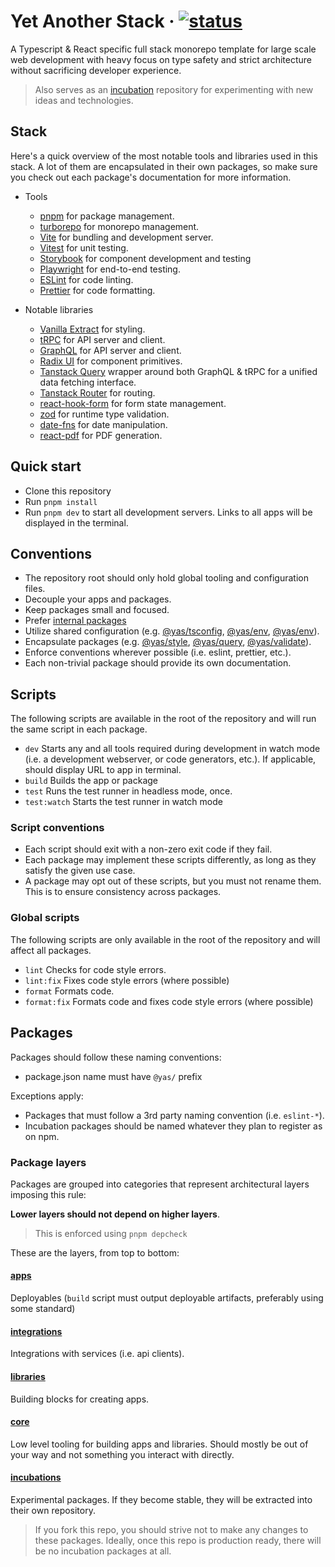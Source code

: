 # Yet Another Stack &middot; [![status](https://github.com/kasper573/yas/actions/workflows/build_test_release.yml/badge.svg)](https://github.com/kasper573/yas/actions)

A Typescript & React specific full stack monorepo template for large scale web development with heavy focus on type safety and strict architecture without sacrificing developer experience.

> Also serves as an [incubation](#incubations) repository for experimenting with new ideas and technologies.

## Stack

Here's a quick overview of the most notable tools and libraries used in this stack. A lot of them are encapsulated in their own packages, so make sure you check out each package's documentation for more information.

- Tools

  - [pnpm](https://pnpm.io/) for package management.
  - [turborepo](https://turbo.build/repo) for monorepo management.
  - [Vite](https://vitejs.dev/) for bundling and development server.
  - [Vitest](https://vitest.dev/) for unit testing.
  - [Storybook](https://storybook.js.org/) for component development and testing
  - [Playwright](https://playwright.dev/) for end-to-end testing.
  - [ESLint](https://eslint.org/) for code linting.
  - [Prettier](https://prettier.io/) for code formatting.

- Notable libraries

  - [Vanilla Extract](https://vanilla-extract.style/) for styling.
  - [tRPC](https://trpc.io/) for API server and client.
  - [GraphQL](https://graphql.org/) for API server and client.
  - [Radix UI](https://www.radix-ui.com/) for component primitives.
  - [Tanstack Query](https://tanstack.com/query) wrapper around both GraphQL & tRPC for a unified data fetching interface.
  - [Tanstack Router](https://tanstack.com/router) for routing.
  - [react-hook-form](https://react-hook-form.com/) for form state management.
  - [zod](https://github.com/colinhacks/zod) for runtime type validation.
  - [date-fns](https://date-fns.org/) for date manipulation.
  - [react-pdf](https://react-pdf.org/) for PDF generation.

## Quick start

- Clone this repository
- Run `pnpm install`
- Run `pnpm dev` to start all development servers. Links to all apps will be displayed in the terminal.

## Conventions

- The repository root should only hold global tooling and configuration files.
- Decouple your apps and packages.
- Keep packages small and focused.
- Prefer [internal packages](https://turbo.build/repo/docs/handbook/sharing-code/internal-packages)
- Utilize shared configuration (e.g. [@yas/tsconfig](core/tsconfig), [@yas/env](core/env), [@yas/env](core/test)).
- Encapsulate packages (e.g. [@yas/style](libraries/style), [@yas/query](libraries/query), [@yas/validate](libraries/validate)).
- Enforce conventions wherever possible (i.e. eslint, prettier, etc.).
- Each non-trivial package should provide its own documentation.

## Scripts

The following scripts are available in the root of the repository and will run the same script in each package.

- `dev` Starts any and all tools required during development in watch mode (i.e. a development webserver, or code generators, etc.). If applicable, should display URL to app in terminal.
- `build` Builds the app or package
- `test` Runs the test runner in headless mode, once.
- `test:watch` Starts the test runner in watch mode

### Script conventions

- Each script should exit with a non-zero exit code if they fail.
- Each package may implement these scripts differently, as long as they satisfy the given use case.
- A package may opt out of these scripts, but you must not rename them. This is to ensure consistency across packages.

### Global scripts

The following scripts are only available in the root of the repository and will affect all packages.

- `lint` Checks for code style errors.
- `lint:fix` Fixes code style errors (where possible)
- `format` Formats code.
- `format:fix` Formats code and fixes code style errors (where possible)

## Packages

Packages should follow these naming conventions:

- package.json name must have `@yas/` prefix

Exceptions apply:

- Packages that must follow a 3rd party naming convention (i.e. `eslint-*`).
- Incubation packages should be named whatever they plan to register as on npm.

### Package layers

Packages are grouped into categories that represent architectural layers imposing this rule:

**Lower layers should not depend on higher layers**.

> This is enforced using `pnpm depcheck`

These are the layers, from top to bottom:

#### [apps](apps)

Deployables (`build` script must output deployable artifacts, preferably using some standard)

#### [integrations](libraries)

Integrations with services (i.e. api clients).

#### [libraries](libraries)

Building blocks for creating apps.

#### [core](core)

Low level tooling for building apps and libraries. Should mostly be out of your way and not something you interact with directly.

#### [incubations](incubations)

Experimental packages. If they become stable, they will be extracted into their own repository.

> If you fork this repo, you should strive not to make any changes to these packages. Ideally, once this repo is production ready, there will be no incubation packages at all.

